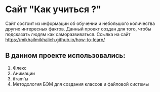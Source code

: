 # **Сайт "Как учиться ?"**
Сайт состоит из информации об обучении и небольшого количества других интересных фактов.
Данный проект создан для того, чтобы подсказать людям как саморазвиваться.
Ссылка на сайт https://mikhailmikhalich.github.io/how-to-learn/
## В данном проекте использовались:
1. Флекс
2. Анимации
3. ifram'ы
4. Методология БЭМ для создания классов и файловой системы

 
